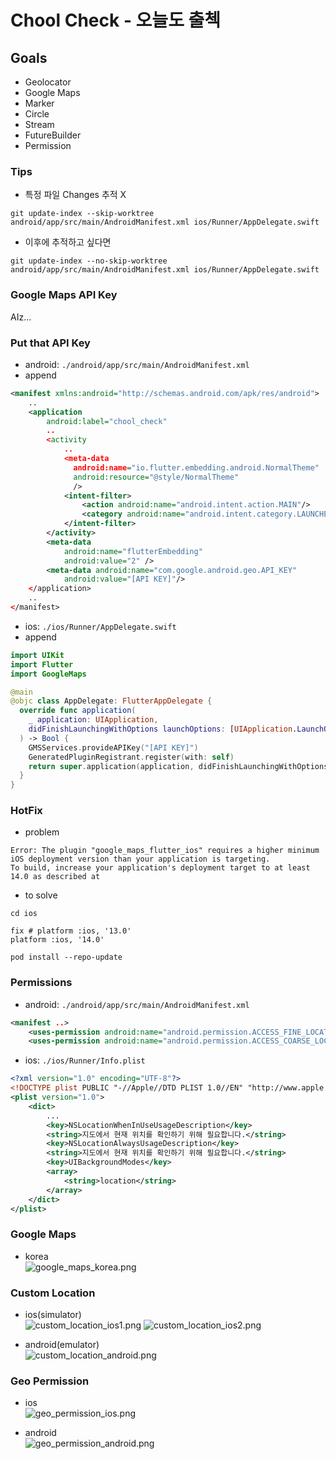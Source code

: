 # Chool Check - 오늘도 출첵

## Goals
- Geolocator
- Google Maps
- Marker
- Circle
- Stream
- FutureBuilder
- Permission

### Tips
- 특정 파일 Changes 추적 X
```shell
git update-index --skip-worktree android/app/src/main/AndroidManifest.xml ios/Runner/AppDelegate.swift
```
- 이후에 추적하고 싶다면
```shell
git update-index --no-skip-worktree android/app/src/main/AndroidManifest.xml ios/Runner/AppDelegate.swift
```

### Google Maps API Key
AIz...

### Put that API Key
- android: `./android/app/src/main/AndroidManifest.xml`
- append
```xml
<manifest xmlns:android="http://schemas.android.com/apk/res/android">
    ..
    <application
        android:label="chool_check"
        ..
        <activity
            ..
            <meta-data
              android:name="io.flutter.embedding.android.NormalTheme"
              android:resource="@style/NormalTheme"
              />
            <intent-filter>
                <action android:name="android.intent.action.MAIN"/>
                <category android:name="android.intent.category.LAUNCHER"/>
            </intent-filter>
        </activity>
        <meta-data
            android:name="flutterEmbedding"
            android:value="2" />
        <meta-data android:name="com.google.android.geo.API_KEY"
            android:value="[API KEY]"/>
    </application>
    ..
</manifest>
```

- ios: `./ios/Runner/AppDelegate.swift`
- append
```swift
import UIKit
import Flutter
import GoogleMaps

@main
@objc class AppDelegate: FlutterAppDelegate {
  override func application(
    _ application: UIApplication,
    didFinishLaunchingWithOptions launchOptions: [UIApplication.LaunchOptionsKey: Any]?
  ) -> Bool {
    GMSServices.provideAPIKey("[API KEY]")
    GeneratedPluginRegistrant.register(with: self)
    return super.application(application, didFinishLaunchingWithOptions: launchOptions)
  }
}
```

### HotFix
- problem
```text
Error: The plugin "google_maps_flutter_ios" requires a higher minimum iOS deployment version than your application is targeting. 
To build, increase your application's deployment target to at least 14.0 as described at
```
- to solve
```shell
cd ios
```
```text
fix # platform :ios, '13.0' 
platform :ios, '14.0'
```
```shell
pod install --repo-update
```

### Permissions
- android: `./android/app/src/main/AndroidManifest.xml`
```xml
<manifest ..>
    <uses-permission android:name="android.permission.ACCESS_FINE_LOCATION" />
    <uses-permission android:name="android.permission.ACCESS_COARSE_LOCATION" />
```

- ios: `./ios/Runner/Info.plist`
```xml
<?xml version="1.0" encoding="UTF-8"?>
<!DOCTYPE plist PUBLIC "-//Apple//DTD PLIST 1.0//EN" "http://www.apple.com/DTDs/PropertyList-1.0.dtd">
<plist version="1.0">
    <dict>
        ...
        <key>NSLocationWhenInUseUsageDescription</key>
        <string>지도에서 현재 위치를 확인하기 위해 필요합니다.</string>
        <key>NSLocationAlwaysUsageDescription</key>
        <string>지도에서 현재 위치를 확인하기 위해 필요합니다.</string>
        <key>UIBackgroundModes</key>
        <array>
            <string>location</string>
        </array>
    </dict>
</plist>
```

### Google Maps
- korea  
![google_maps_korea.png](chool_check/img/google_maps_korea.png)

### Custom Location
- ios(simulator)  
  ![custom_location_ios1.png](chool_check/img/custom_location_ios1.png)
  ![custom_location_ios2.png](chool_check/img/custom_location_ios2.png)

- android(emulator)  
  ![custom_location_android.png](chool_check/img/custom_location_android.png)

### Geo Permission
- ios  
![geo_permission_ios.png](chool_check/img/geo_permission_ios.png)

- android  
![geo_permission_android.png](chool_check/img/geo_permission_android.png)